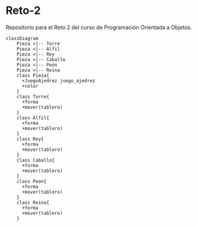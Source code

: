 # Reto-2
Repositorio para el Reto 2 del curso de Programación Orientada a Objetos.

```mermaid
classDiagram
    Pieza <|-- Torre
    Pieza <|-- Alfil
    Pieza <|-- Rey
    Pieza <|-- Caballo
    Pieza <|-- Peón
    Pieza <|-- Reina
    class Pieza{
      +JuegoAjedrez juego_ajedrez
      +color
    }
    class Torre{
      +forma
      +mover(tablero)
    }
    class Alfil{
      +forma
      +mover(tablero)
    }
    class Rey{
      +forma
      +mover(tablero)
    }
    class Caballo{
      +forma
      +mover(tablero)
    }
    class Peon{
      +forma
      +mover(tablero)
    }
    class Reina{
      +forma
      +mover(tablero)
    }
```
